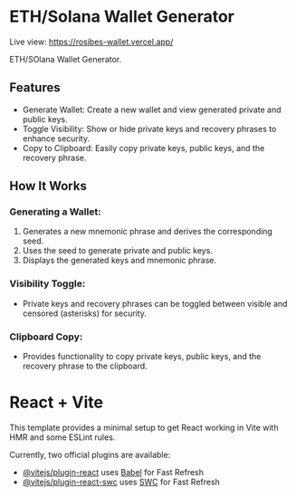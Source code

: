 # ETH/Solana Wallet Generator

Live view: https://rosibes-wallet.vercel.app/

ETH/SOlana Wallet Generator.

## Features


- Generate Wallet: Create a new wallet and view generated private and public keys.
- Toggle Visibility: Show or hide private keys and recovery phrases to enhance security.
- Copy to Clipboard: Easily copy private keys, public keys, and the recovery phrase.



## How It Works

### Generating a Wallet:
1. Generates a new mnemonic phrase and derives the corresponding seed.
2. Uses the seed to generate private and public keys.
3. Displays the generated keys and mnemonic phrase.

### Visibility Toggle:
- Private keys and recovery phrases can be toggled between visible and censored (asterisks) for security.

### Clipboard Copy:

- Provides functionality to copy private keys, public keys, and the recovery phrase to the clipboard.

# React + Vite

This template provides a minimal setup to get React working in Vite with HMR and some ESLint rules.

Currently, two official plugins are available:

- [@vitejs/plugin-react](https://github.com/vitejs/vite-plugin-react/blob/main/packages/plugin-react/README.md) uses [Babel](https://babeljs.io/) for Fast Refresh
- [@vitejs/plugin-react-swc](https://github.com/vitejs/vite-plugin-react-swc) uses [SWC](https://swc.rs/) for Fast Refresh
